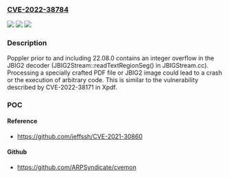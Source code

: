### [CVE-2022-38784](https://cve.mitre.org/cgi-bin/cvename.cgi?name=CVE-2022-38784)
![](https://img.shields.io/static/v1?label=Product&message=n%2Fa&color=blue)
![](https://img.shields.io/static/v1?label=Version&message=n%2Fa&color=blue)
![](https://img.shields.io/static/v1?label=Vulnerability&message=n%2Fa&color=brighgreen)

### Description

Poppler prior to and including 22.08.0 contains an integer overflow in the JBIG2 decoder (JBIG2Stream::readTextRegionSeg() in JBIGStream.cc). Processing a specially crafted PDF file or JBIG2 image could lead to a crash or the execution of arbitrary code. This is similar to the vulnerability described by CVE-2022-38171 in Xpdf.

### POC

#### Reference
- https://github.com/jeffssh/CVE-2021-30860

#### Github
- https://github.com/ARPSyndicate/cvemon

